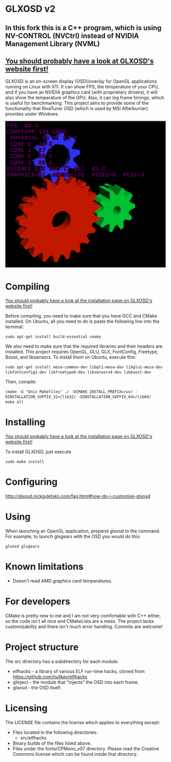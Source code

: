 GLXOSD v2
=============

In this fork this is a C++ program, which is using NV-CONTROL (NVCtrl) instead of NVIDIA Management Library (NVML)
-------------

[You should probably have a look at GLXOSD's website first!](http://glxosd.nickguletskii.com/)
-------------
GLXOSD is an on-screen display (OSD)/overlay for OpenGL applications running on Linux with X11. It can show FPS, the temperature of your CPU, and if you have an NVIDIA graphics card (with proprietary drivers), it will also show the temperature of the GPU. Also, it can log frame timings, which is useful for benchmarking. This project aims to provide some of the functionality that RivaTuner OSD (which is used by MSI Afterburner) provides under Windows.

![Screenshot of glxgears with GLXOSD](https://raw.githubusercontent.com/dimibyte/GLXOSD/master/screenshots/glxgears.png "Screenshot of GLXOSD in glxgears")

Compiling
=============

[You should probably have a look at the installation page on GLXOSD's website first!](http://glxosd.nickguletskii.com/install.html)

Before compiling, you need to make sure that you have GCC and CMake installed. On Ubuntu, all you need to do is paste the following line into the terminal:

```
sudo apt-get install build-essential cmake
```

We also need to make sure that the required libraries and their headers are installed. This project requires OpenGL, GLU, GLX, FontConfig, Freetype, Boost, and libsensors. To install them on Ubuntu, execute this:

```
sudo apt-get install mesa-common-dev libgl1-mesa-dev libglu1-mesa-dev libfontconfig1-dev libfreetype6-dev libsensors4-dev libboost-dev
```

Then, compile:

```
cmake -G "Unix Makefiles" ./ -DCMAKE_INSTALL_PREFIX=/usr -DINSTALLATION_SUFFIX_32=/lib32/ -DINSTALLATION_SUFFIX_64=/lib64/
make all
```

Installing
=============

[You should probably have a look at the installation page on GLXOSD's website first!](http://glxosd.nickguletskii.com/install.html)

To install GLXOSD, just execute

```
sudo make install
```

Configuring
=============

http://glxosd.nickguletskii.com/faq.html#how-do-i-customise-glxosd

Using
=============

When launching an OpenGL application, prepend glxosd to the command. For example, to launch glxgears with the OSD you would do this:

```
glxosd glxgears
```

Known limitations
=============

* Doesn't read AMD graphics card temperatures.

For developers
=============

CMake is pretty new to me and I am not very comfortable with C++ either, so the code isn't all nice and CMakeLists are a mess. The project lacks customizability and there isn't much error handling. Commits are welcome!

Project structure
=============

The src directory has a subdirectory for each module:

* elfhacks - a library of various ELF run-time hacks, cloned from https://github.com/nullkey/elfhacks
* glinject - the module that "injects" the OSD into each frame.
* glxosd - the OSD itself.

Licensing
=============

The LICENSE file contains the license which applies to everything except:

* Files located in the following directories:
	* src/elfhacks
* Binary builds of the files listed above.
* Files under the fonts/CPMono_v07 directory. Please read the Creative Commons license which can be found inside that directory.
